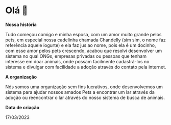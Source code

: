 # Olá 👋

**Nossa história**

Tudo começou comigo e minha esposa, com um amor muito grande pelos pets, em especial nossa cadelinha chamada Chandelly (sim sim, o nome faz referência aquele iogurte) e ela faz jus ao nome, pois ela é um docinho, com esse amor pelos pets crescendo, acabou que resolvi desenvolver um sistema no qual ONGs, empresas privadas ou pessoas que tenham interesse em doar animais, onde possam facilmente cadastrá-los no sistema e divulgar com facilidade a adoção através do contato pela internet.

**A organização**

Nós somos uma organização sem fins lucrativos, onde desenvolvemos um sistema para ajudar nossos amados Pets a encontrar um lar através da adoção ou reencontrar o lar através do nosso sistema de busca de animais.

**Data de criação**

17/03/2023

<!--

**Here are some ideas to get you started:**

🙋‍♀️ A short introduction - what is your organization all about?
🌈 Contribution guidelines - how can the community get involved?
👩‍💻 Useful resources - where can the community find your docs? Is there anything else the community should know?
🍿 Fun facts - what does your team eat for breakfast?
🧙 Remember, you can do mighty things with the power of [Markdown](https://docs.github.com/github/writing-on-github/getting-started-with-writing-and-formatting-on-github/basic-writing-and-formatting-syntax)
-->
